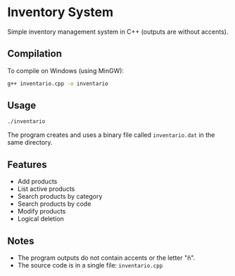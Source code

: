 # Inventory System

Simple inventory management system in C++ (outputs are without accents).

## Compilation

To compile on Windows (using MinGW):

```sh
g++ inventario.cpp -o inventario
```

## Usage

```sh
./inventario
```

The program creates and uses a binary file called `inventario.dat` in the same directory.

## Features

- Add products
- List active products
- Search products by category
- Search products by code
- Modify products
- Logical deletion

## Notes

- The program outputs do not contain accents or the letter "ñ".
- The source code is in a single file: `inventario.cpp`